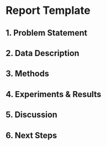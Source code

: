 # Report Template

## 1. Problem Statement
## 2. Data Description
## 3. Methods
## 4. Experiments & Results
## 5. Discussion
## 6. Next Steps